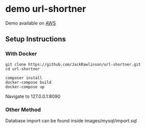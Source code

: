 # demo url-shortner
Demo available on [AWS](http://18.202.239.19)

## Setup Instructions

### With Docker

```
git clone https://github.com/JackRawlinson/url-shortner.git
cd url-shortner

composer install
docker-compose build
docker-compose up
```

Navigate to 127.0.0.1:8090


### Other Method

Database import can be found inside images/mysql/import.sql
